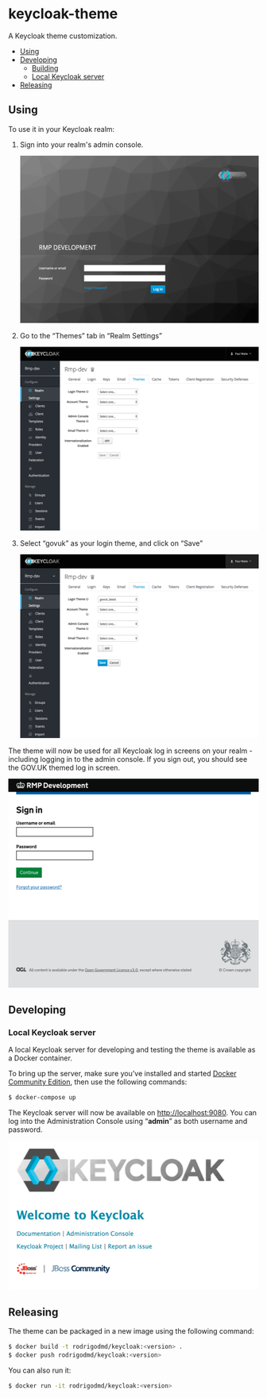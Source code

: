 # keycloak-theme
A Keycloak theme customization.

- [Using](#using)
- [Developing](#developing)
    - [Building](#building)
    - [Local Keycloak server](#local-keycloak-server)
- [Releasing](#releasing)

## Using
To use it in your Keycloak realm:

1. Sign into your realm's admin console.

    <img alt="" src="docs/images/use-1.png" width="512" height="337">

2. Go to the “Themes” tab in “Realm Settings”

    <img alt="" src="docs/images/use-2.png" width="512" height="370">

3. Select “govuk” as your login theme, and click on “Save”

    <img alt="" src="docs/images/use-3.png" width="512" height="370">

The theme will now be used for all Keycloak log in screens on your realm - including logging in to the admin console. If you sign out, you should see the GOV.UK themed log in screen.

<img alt="" src="docs/images/use-4.png" width="512" height="421">


## Developing

### Local Keycloak server
A local Keycloak server for developing and testing the theme is available as a Docker container.

To bring up the server, make sure you’ve installed and started [Docker Community Edition](https://docs.docker.com/engine/installation/), then use the following commands:
```bash
$ docker-compose up
```
The Keycloak server will now be available on <http://localhost:9080>. You can log into the Administration Console using “**admin**” as both username and password.

<img alt="" src="docs/images/keycloak-local.png" width="512" height="300">

## Releasing
The theme can be packaged in a new image using the following command:
```bash
$ docker build -t rodrigodmd/keycloak:<version> .
$ docker push rodrigodmd/keycloak:<version>
```

You can also run it:
```bash
$ docker run -it rodrigodmd/keycloak:<version>
```

